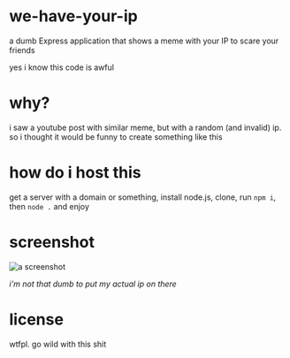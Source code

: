 # we-have-your-ip
a dumb Express application that shows a meme with your IP to scare your friends

yes i know this code is awful

# why?
i saw a youtube post with similar meme, but with a random (and invalid) ip.
so i thought it would be funny to create something like this

# how do i host this
get a server with a domain or something, install node.js, clone, run `npm i`, then `node .` and enjoy

# screenshot
![a screenshot](https://i.imgur.com/lUp3w6Z.png)

*i'm not that dumb to put my actual ip on there*

# license
wtfpl. go wild with this shit
